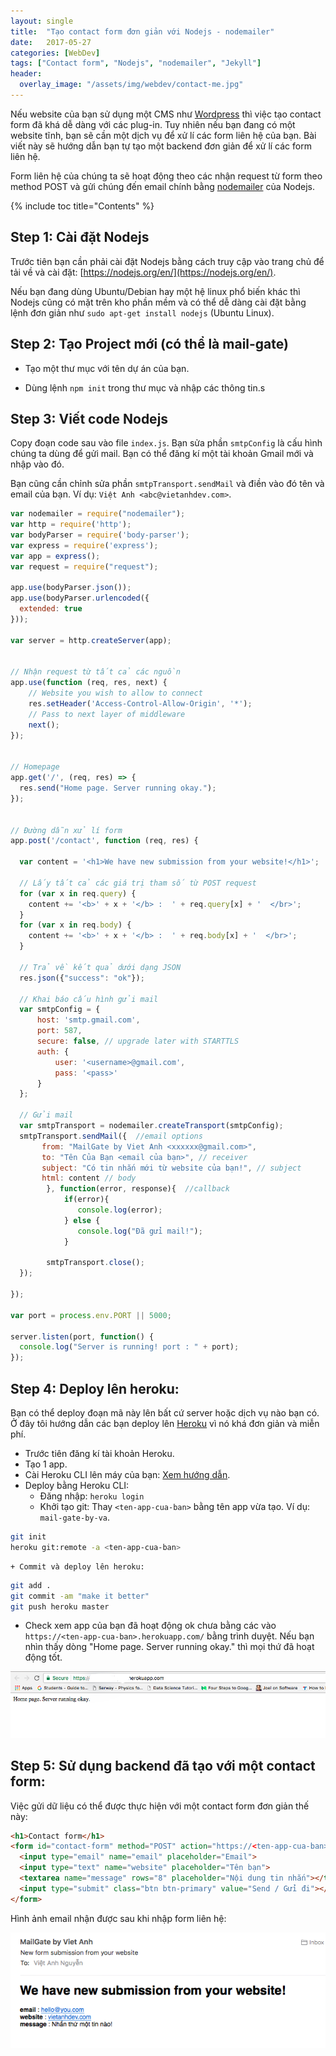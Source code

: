 ```yaml
---
layout: single
title:  "Tạo contact form đơn giản với Nodejs - nodemailer"
date:   2017-05-27
categories: [WebDev]
tags: ["Contact form", "Nodejs", "nodemailer", "Jekyll"]
header:
  overlay_image: "/assets/img/webdev/contact-me.jpg"
---
```


Nếu website của bạn sử dụng một CMS như [Wordpress](https://wordpress.org/) thì việc tạo contact form đã khá dễ dàng với các plug-in. Tuy nhiên nếu bạn đang có một website tĩnh, bạn sẽ cần một dịch vụ để xử lí các form liên hệ của bạn. Bài viết này sẽ hướng dẫn bạn tự tạo một backend đơn giản để xử lí các form liên hệ.

Form liên hệ của chúng ta sẽ hoạt động theo các nhận request từ  form theo method POST và gửi chúng đến email chính bằng [nodemailer](https://nodemailer.com/about/) của Nodejs.

{% include toc title="Contents" %}

## Step 1: Cài đặt Nodejs

Trước tiên bạn cần phải cài đặt Nodejs bằng cách truy cập vào trang chủ để tải về và cài đặt: [https://nodejs.org/en/](https://nodejs.org/en/).

Nếu bạn đang dùng Ubuntu/Debian hay một hệ linux phổ biến khác thì Nodejs cũng có mặt trên kho phần mềm và có thể dễ dàng cài đặt bằng lệnh đơn giản như `sudo apt-get install nodejs` (Ubuntu Linux).

## Step 2: Tạo Project mới (có thể là mail-gate)

- Tạo một thư mục với tên dự án của bạn.

- Dùng lệnh `npm init` trong thư mục và nhập các thông tin.s

## Step 3: Viết code Nodejs

Copy đoạn code sau vào file `index.js`. Bạn sửa phần `smtpConfig` là cấu hình chúng ta dùng để gửi mail. Bạn có thể đăng kí một tài khoản Gmail mới và nhập vào đó.

Bạn cũng cần chỉnh sửa phần `smtpTransport.sendMail` và điền vào đó tên và email của bạn. Ví dụ: `Việt Anh <abc@vietanhdev.com>`.

~~~javascript
var nodemailer = require("nodemailer");
var http = require('http');
var bodyParser = require('body-parser');
var express = require('express');
var app = express();
var request = require("request");

app.use(bodyParser.json());
app.use(bodyParser.urlencoded({
  extended: true
}));

var server = http.createServer(app);


// Nhận request từ tất cả các nguồn
app.use(function (req, res, next) {
    // Website you wish to allow to connect
    res.setHeader('Access-Control-Allow-Origin', '*');
    // Pass to next layer of middleware
    next();
});


// Homepage
app.get('/', (req, res) => {
  res.send("Home page. Server running okay.");
});


// Đường dẫn xử lí form
app.post('/contact', function (req, res) {
  
  var content = '<h1>We have new submission from your website!</h1>';

  // Lấy tất cả các giá trị tham số từ POST request
  for (var x in req.query) {
    content += '<b>' + x + '</b> :  ' + req.query[x] + '  </br>';
  }
  for (var x in req.body) {
    content += '<b>' + x + '</b> :  ' + req.body[x] + '  </br>';
  }

  // Trả về kết quả dưới dạng JSON
  res.json({"success": "ok"});

  // Khai báo cấu hình gửi mail
  var smtpConfig = {
      host: 'smtp.gmail.com',
      port: 587,
      secure: false, // upgrade later with STARTTLS
      auth: {
          user: '<username>@gmail.com',
          pass: '<pass>'
      }
  };

  // Gửi mail
  var smtpTransport = nodemailer.createTransport(smtpConfig);
  smtpTransport.sendMail({  //email options
       from: "MailGate by Viet Anh <xxxxxx@gmail.com>",
       to: "Tên Của Bạn <email của bạn>", // receiver
       subject: "Có tin nhắn mới từ website của bạn!", // subject
       html: content // body
        }, function(error, response){  //callback
            if(error){
               console.log(error);
            } else {
               console.log("Đã gửi mail!");
            }

        smtpTransport.close(); 
  });

});

var port = process.env.PORT || 5000;

server.listen(port, function() {
  console.log("Server is running! port : " + port);
});
~~~

## Step 4: Deploy lên heroku:

Bạn có thể deploy đoạn mã này lên bất cứ server hoặc dịch vụ nào bạn có. Ở đây tôi hướng dẫn các bạn deploy lên [Heroku](https://heroku.com) vì nó khá đơn giản và miễn phí.

- Trước tiên đăng kí tài khoản Heroku.
- Tạo 1 app.
- Cài Heroku CLI lên máy của bạn: [Xem hướng dẫn](https://devcenter.heroku.com/articles/heroku-cli).
- Deploy bằng Heroku CLI:
    + Đăng nhập: `heroku login`
    + Khởi tạo git: Thay `<ten-app-cua-ban>`  bằng tên app vừa tạo. Ví dụ: `mail-gate-by-va`.
~~~bash
git init
heroku git:remote -a <ten-app-cua-ban>
~~~
    + Commit và deploy lên heroku:
~~~bash
git add .
git commit -am "make it better"
git push heroku master
~~~
- Check xem app của bạn đã hoạt động ok chưa bằng các vào `https://<ten-app-cua-ban>.herokuapp.com/` bằng trình duyệt. Nếu bạn nhìn thấy dòng "Home page. Server running okay." thì mọi thứ đã hoạt động tốt.

![Hompage running okay](/assets/img/webdev/homepage-running-ok.png)

## Step 5: Sử dụng backend đã tạo với một contact form:

Việc gửi dữ liệu có thể được thực hiện với một contact form đơn giản thế này:

~~~html
<h1>Contact form</h1>
<form id="contact-form" method="POST" action="https://<ten-app-cua-ban>.herokuapp.com/contact">
  <input type="email" name="email" placeholder="Email">
  <input type="text" name="website" placeholder="Tên bạn">
  <textarea name="message" rows="8" placeholder="Nội dung tin nhắn"></textarea>
  <input type="submit" class="btn btn-primary" value="Send / Gửi đi"></input>
</form>
~~~

Hình ảnh email nhận được sau khi nhập form liên hệ:

![Mail Gate by Viet Anh](/assets/img/webdev/mail-gate-sent-mail.png)

